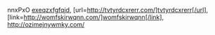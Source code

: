 nnxPxO  <a href="http://exeqzxfgfqjd.com/">exeqzxfgfqjd</a>, [url=http://tvtyrdcxrerr.com/]tvtyrdcxrerr[/url], [link=http://womfskirwqnn.com/]womfskirwqnn[/link], http://ozimejnywmky.com/

